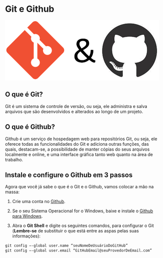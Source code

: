 
# Git e Github

![logos1](figuras/Capitulo1_Secao1_Figura1.png)

## O que é Git?
Git é um sistema de controle de versão, ou seja, ele administra e salva arquivos que são desenvolvidos e alterados ao longo de um projeto.

## O que é Github?
Github é um serviço de hospedagem web para repositórios Git, ou seja, ele oferece todas as funcionalidades do Git e adiciona outras funções, das quais, destacam-se, a possibilidade de manter cópias do seus arquivos localmente e online, e uma interface gráfica tanto web quanto na área de trabalho.

## Instale e configure o Github em 3 passos
Agora que você já sabe o que é o Git e o Github, vamos colocar a mão na massa:

1) Crie uma conta no [Github](https://github.com/).

2) Se o seu Sistema Operacional for o Windows, baixe e instale o [Github para Windows](https://windows.github.com/).

3) Abra o **Git Shell** e digite os seguintes comandos, para configurar o Git (**Lembre-se** de substituir o que está entre as aspas pelas suas informações):

```
git config –-global user.name “seuNomeDeUsuárioDoGitHub”
git config –-global user.email “GitHubEmail@seuProvedorDeEmail.com”
``` 
